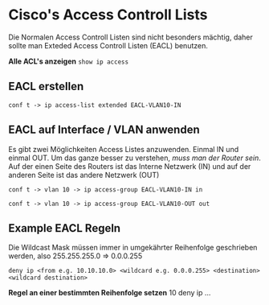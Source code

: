 # Cisco's Access Controll Lists

Die Normalen Access Controll Listen sind nicht besonders mächtig, daher sollte man Exteded Access Controll Listen (EACL) benutzen.

**Alle ACL's anzeigen**
`show ip access`

## EACL erstellen
`conf t -> ip access-list extended EACL-VLAN10-IN`

## EACL auf Interface / VLAN anwenden
Es gibt zwei Möglichkeiten Access Listes anzuwenden. Einmal IN und einmal OUT. Um das ganze besser zu verstehen, *muss man der Router sein*.
Auf der einen Seite des Routers ist das Interne Netzwerk (IN) und auf der anderen Seite ist das andere Netzwerk (OUT)

`conf t -> vlan 10 -> ip access-group EACL-VLAN10-IN in`

`conf t -> vlan 10 -> ip access-group EACL-VLAN10-OUT out`

## Example EACL Regeln
Die Wildcast Mask müssen immer in umgekährter Reihenfolge geschrieben werden, also 255.255.255.0 => 0.0.0.255

`deny ip <from e.g. 10.10.10.0> <wildcard e.g. 0.0.0.255> <destination> <wildcard destination>`

**Regel an einer bestimmten Reihenfolge setzen**
10 deny ip ...
